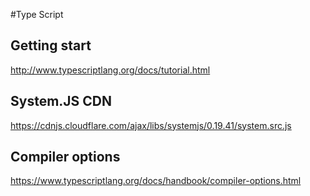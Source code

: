 #Type Script
## Getting start 
http://www.typescriptlang.org/docs/tutorial.html 
## System.JS CDN 
https://cdnjs.cloudflare.com/ajax/libs/systemjs/0.19.41/system.src.js 
## Compiler options 
https://www.typescriptlang.org/docs/handbook/compiler-options.html 
